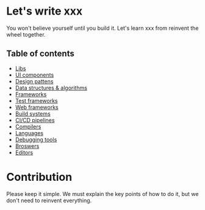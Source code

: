 # Let's write xxx
You won't believe yourself until you build it. Let's learn xxx from reinvent the wheel together.


## Table of contents
- [Libs](/libs)
- [UI components](/ui-components)
- [Design pattens](/design-pattens)
- [Data structures & algorithms](/algorithms)
- [Frameworks](/frameworks)
- [Test frameworks](/test-frameworks)
- [Web frameworks](/web-frameworks)
- [Build systems](/build-systems)
- [CI/CD pipelines](/pipelines)
- [Compilers](/compilers)
- [Languages](/languages)
- [Debugging tools](/debuggers)
- [Broswers](/broswers)
- [Editors](/editors)


# Contribution
Please keep it simple. We must explain the key points of how to do it, but we don't need to reinvent everything.
